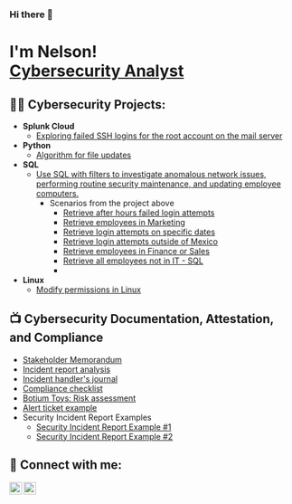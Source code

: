 ### Hi there 👋
<h1>I'm Nelson! <br/><a href="https://www.linkedin.com/in/nelyee/">Cybersecurity Analyst</a>
<h2>👨‍💻 Cybersecurity Projects:</h2>

- <b>Splunk Cloud</b>
  - [Exploring failed SSH logins for the root account on the mail server](https://docs.google.com/document/d/1lkAmrIVgEPSY3kv4p76eX-j4XbHgavO-p1kn3gBQt-4/edit?usp=sharing)
- <b>Python</b>
  - [Algorithm for file updates](https://docs.google.com/document/d/1NOv9R7fozqDdEMyxYJP6-7gEp_l4zcjVGwlVr4fhxNM/edit?usp=sharing&resourcekey=0-pG0pnlBfniU5DJnl_e19xA)
- <b>SQL</b>
  - [Use SQL with filters to investigate anomalous network issues, performing routine security maintenance, and updating employee computers.](https://docs.google.com/document/d/10dp9ROstpZwoaixNTRIdQa7RLpo8dW57S2ynjIXqA5A/edit?usp=sharing&resourcekey=0-AoCVxaEs2fJPavUaRxKXtw)
    - Scenarios from the project above
      - [Retrieve after hours failed login attempts](https://docs.google.com/document/d/1icDHv8XoqGr9scf8GRf-5PVMpl_NPMeR8nVbtb_KvrQ/edit?usp=sharing)
      - [Retrieve employees in Marketing](https://docs.google.com/document/d/17_gCmiIIDLr1LrI1G2NOt74_42DhJCCVxmvTzQyMQgs/edit?usp=sharing)
      - [Retrieve login attempts on specific dates](https://docs.google.com/document/d/1_K4XhbzZtpHTLMME1ZkT6MGExVZOoKzwTNZCWVqoS_I/edit?usp=sharing)
      - [Retrieve login attempts outside of Mexico](https://docs.google.com/document/d/1zsNNJEV6vUO1EugtMIHsknZZE63llqPdtLrK6tedmgI/edit?usp=sharing)
      - [Retrieve employees in Finance or Sales](https://docs.google.com/document/d/1D2zw15MILEvRYNAigqdlnrj2dXBPm8KFvk0H7-friYg/edit?usp=sharing)
      - [Retrieve all employees not in IT - SQL](https://docs.google.com/document/d/1hK4RUEOa6fdgSNf3KYy47VsukzvWnd34ReGswa-9O94/edit?usp=sharing)
      - 
- <b>Linux</b>
  - [Modify permissions in Linux](https://docs.google.com/document/d/1kVS_5TpkiafxLAkfq-GObDfZdbJYqe7LQFq5tZuFMuU/edit?usp=sharing)


<h2>📺 Cybersecurity Documentation, Attestation, and Compliance</h2>

- [Stakeholder Memorandum](https://docs.google.com/document/d/1_Vtx1TOgfYqU-9eL3r-oEMEGI6JusvRtqe8FUMJq2Gk/edit?usp=sharing&resourcekey=0-VRDqtIa35Xpgs9gLmnJC2w)
- [Incident report analysis](https://docs.google.com/document/d/1jFDhYpf8Uv4wQtP6rpGotUp6NVMuPpGwCjjfCyknTOI/edit?usp=sharing)
- [Incident handler's journal](https://docs.google.com/document/d/1wnoXvJcuG9LPYg6dE98Hkoj551Bp00iGfSjJzNmHq10/edit?usp=sharing&resourcekey=0-7htsWlT5l_Ulyyl-MW_cpQ)
- [Compliance checklist](https://docs.google.com/document/d/1CJhfkG8KuEdLis_l58rSHCNZcRm6yBx0RFbAzJwPDIQ/edit?usp=sharing)
- [Botium Toys: Risk assessment](https://docs.google.com/document/d/1Bghn35sso9eMAR7MA2-ZprzgQkdgA0pFD9KKTprfkIQ/edit?usp=sharing)
- [Alert ticket example](https://docs.google.com/document/d/1ijOyvI_QvNoFosF37NcbA4N1ia19xpRGF0Nn_kDB5y4/edit?usp=sharing)
- Security Incident Report Examples
    -  [Security Incident Report Example #1](https://docs.google.com/document/d/1QMFXvXJm7lNwTsZsU3cTRU3xE8Jqf1KkBBhK6VNT3Rg/edit?usp=sharing&resourcekey=0-xrQ1ya2QydFYCMKVUj_vuA)
    -  [Security Incident Report Example #2](https://docs.google.com/document/d/1eynfKDzC8SXlRNYv4IoVLaEckwV7R8NrTM5CfykuA88/edit?usp=sharing&resourcekey=0-5jHYbo2RXvLsTiyIhZ9mHQ)


<h2> 🤳 Connect with me:</h2>


[<img align="left" alt="NelsonYee | LinkedIn" width="22px" src="https://cdn.jsdelivr.net/npm/simple-icons@v3/icons/linkedin.svg" />][linkedin]
[<img align="left" alt="acadopia | Github" width="22px" src="https://cdn.jsdelivr.net/npm/simple-icons@v3/icons/github.svg" />][github]



[linkedin]: https://linkedin.com/in/nelyee
[github]: https://www.instagram.com/acadopia/



<!--
**acadopia/acadopia** is a ✨ _special_ ✨ repository because its `README.md` (this file) appears on your GitHub profile.

Here are some ideas to get you started:

- 🔭 I’m currently working on ...
- 🌱 I’m currently learning ...
- 👯 I’m looking to collaborate on ...
- 🤔 I’m looking for help with ...
- 💬 Ask me about ...
- 📫 How to reach me: ...
- 😄 Pronouns: ...
- ⚡ Fun fact: ...
-->

